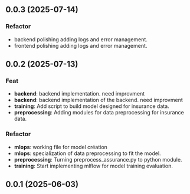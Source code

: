 ## 0.0.3 (2025-07-14)

### Refactor

- backend polishing adding logs and error management.
- frontend polishing adding logs and error management.

## 0.0.2 (2025-07-13)

### Feat

- **backend**: backend implementation. need improvment
- **backend**: backend implementation of the backend. need improvment
- **training**: Add script to build model designed for insurance data.
- **preprocessing**: Adding modules for data preprocessing for insurance data.

### Refactor

- **mlops**: working file for model création
- **mlops**: specialization of data preprocessing to fit the model.
- **preprocessing**: Turning preprocess_assurance.py to python module.
- **training**: Start implementing mlflow for model training evaluation.

## 0.0.1 (2025-06-03)
